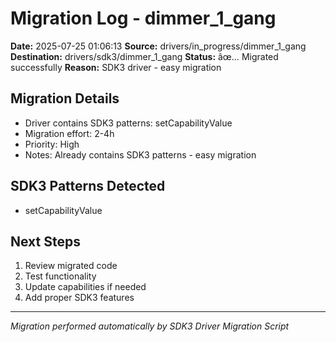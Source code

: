 ﻿# Migration Log - dimmer_1_gang

**Date:** 2025-07-25 01:06:13
**Source:** drivers/in_progress/dimmer_1_gang
**Destination:** drivers/sdk3/dimmer_1_gang
**Status:** âœ… Migrated successfully
**Reason:** SDK3 driver - easy migration

## Migration Details
- Driver contains SDK3 patterns: setCapabilityValue
- Migration effort: 2-4h
- Priority: High
- Notes: Already contains SDK3 patterns - easy migration

## SDK3 Patterns Detected
- setCapabilityValue

## Next Steps
1. Review migrated code
2. Test functionality
3. Update capabilities if needed
4. Add proper SDK3 features

---
*Migration performed automatically by SDK3 Driver Migration Script*
